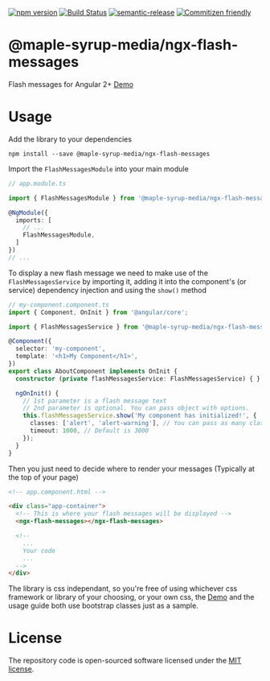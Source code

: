 [![npm version](https://badge.fury.io/js/%40maple-syrup-media%2Fngx-flash-messages.svg)](https://badge.fury.io/js/%40maple-syrup-media%2Fngx-flash-messages)
[![Build Status](https://travis-ci.org/MapleSyrupGroup/ngx-flash-messages.svg?branch=master)](https://travis-ci.org/MapleSyrupGroup/ngx-flash-messages)
[![semantic-release](https://img.shields.io/badge/%20%20%F0%9F%93%A6%F0%9F%9A%80-semantic--release-e10079.svg)](https://github.com/semantic-release/semantic-release)
[![Commitizen friendly](https://img.shields.io/badge/commitizen-friendly-brightgreen.svg)](http://commitizen.github.io/cz-cli/)

# @maple-syrup-media/ngx-flash-messages

Flash messages for Angular 2+ [Demo](https://maplesyrupgroup.github.io/ngx-flash-messages/)

# Usage

Add the library to your dependencies
```shell
npm install --save @maple-syrup-media/ngx-flash-messages
```
Import the `FlashMessagesModule` into your main module

```ts
// app.module.ts

import { FlashMessagesModule } from '@maple-syrup-media/ngx-flash-messages';

@NgModule({
  imports: [
    // ...
    FlashMessagesModule,
  ]
})
// ...
```

To display a new flash message we need to make use of the `FlashMessagesService` by importing it, adding it into the component's (or service) dependency injection and using the `show()` method

```ts
// my-component.component.ts
import { Component, OnInit } from '@angular/core';

import { FlashMessagesService } from '@maple-syrup-media/ngx-flash-messages';

@Component({
  selector: 'my-component',
  template: '<h1>My Component</h1>',
})
export class AboutComponent implements OnInit {
  constructor (private flashMessagesService: FlashMessagesService) { }

  ngOnInit() {
    // 1st parameter is a flash message text
    // 2nd parameter is optional. You can pass object with options.
    this.flashMessagesService.show('My component has initialized!', {
      classes: ['alert', 'alert-warning'], // You can pass as many classes as you need
      timeout: 1000, // Default is 3000
    });
  }
}
```

Then you just need to decide where to render your messages (Typically at the top of your page)

```html
<!-- app.component.html -->

<div class="app-container">
  <!-- This is where your flash messages will be displayed -->
  <ngx-flash-messages></ngx-flash-messages>

  <!--
    ...
    Your code
    ...
  -->
</div>
```

The library is css independant, so you're free of using whichever css framework or library of your choosing, or your own css, the [Demo](https://maplesyrupgroup.github.io/ngx-flash-messages/) and the usage guide both use bootstrap classes just as a sample.

# License

The repository code is open-sourced software licensed under the [MIT license](https://opensource.org/licenses/MIT).